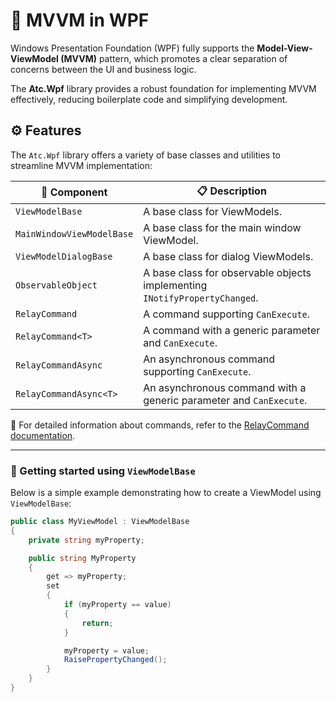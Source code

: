 # 🧱 MVVM in WPF

Windows Presentation Foundation (WPF) fully supports the **Model-View-ViewModel (MVVM)** pattern, which promotes a clear separation of concerns between the UI and business logic.

The **Atc.Wpf** library provides a robust foundation for implementing MVVM effectively, reducing boilerplate code and simplifying development.

## ⚙️ Features

The `Atc.Wpf` library offers a variety of base classes and utilities to streamline MVVM implementation:

| 🧩 Component             | 📋 Description                                                                 |
|---------------------------|--------------------------------------------------------------------------------|
| `ViewModelBase`           | A base class for ViewModels.                                                   |
| `MainWindowViewModelBase` | A base class for the main window ViewModel.                                    |
| `ViewModelDialogBase`     | A base class for dialog ViewModels.                                            |
| `ObservableObject`        | A base class for observable objects implementing `INotifyPropertyChanged`.     |
| `RelayCommand`            | A command supporting `CanExecute`.                                             |
| `RelayCommand<T>`         | A command with a generic parameter and `CanExecute`.                           |
| `RelayCommandAsync`       | An asynchronous command supporting `CanExecute`.                               |
| `RelayCommandAsync<T>`    | An asynchronous command with a generic parameter and `CanExecute`.             |

📖 For detailed information about commands, refer to the [RelayCommand documentation](../SourceGenerators/ViewModel.md).

---

### 🚀 Getting started using `ViewModelBase`

Below is a simple example demonstrating how to create a ViewModel using `ViewModelBase`:

```csharp
public class MyViewModel : ViewModelBase
{
    private string myProperty;

    public string MyProperty
    {
        get => myProperty;
        set
        {
            if (myProperty == value)
            {
                return;
            }

            myProperty = value;
            RaisePropertyChanged();
        }
    }
}
```
